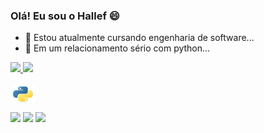 ### Olá! Eu sou o Hallef 😄 

- 🔭 Estou atualmente cursando engenharia de software...
- 🌱 Em um relacionamento sério com python...
<div>
  <a href="https://github.com/Hallef-Ferreira">
  <img height="180em" src="https://github-readme-stats.vercel.app/api?username=Hallef-Ferreira&show_icons=True&theme=dark&include_all_commits=false&count_private=true"/>
  <img height="140em" src="https://github-readme-stats.vercel.app/api/top-langs/?username=Hallef-Ferreira&layout=compact&langs_count=7&theme=dark"/>
  
</div>


</div>


<div style="display: inline_block"><br>
  <img align="center" alt="Python" height="30" width="40" src="https://raw.githubusercontent.com/devicons/devicon/master/icons/python/python-original.svg">
  
</div>

<div>
 
  <a href="https://instagram.com/halleferreira_" target="_blank"><img src="https://img.shields.io/badge/-Instagram-%23E4405F?style=for-the-badge&logo=instagram&logoColor=white" target="_blank"></a>
  <a href = "mailto:contatohalleferreira@gmail.com"><img src="https://img.shields.io/badge/-Gmail-%23333?style=for-the-badge&logo=gmail&logoColor=white" target="_blank"></a>
  <a href="https://https://www.linkedin.com/in/hallef-ferreira-08a4b7199/" target="_blank"><img src="https://img.shields.io/badge/-LinkedIn-%230077B5?style=for-the-badge&logo=linkedin&logoColor=white" target="_blank"></a> 
</div>

